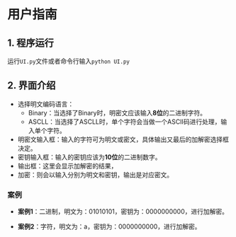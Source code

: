 # 用户指南

## 1. 程序运行

运行`UI.py`文件或者命令行输入`python UI.py`





## 2. 界面介绍

- 选择明文编码语言：
  - Binary：当选择了Binary时，明密文应该输入**8位**的二进制字符。
  - ASCLL：当选择了ASCLL时，单个字符会当做一个ASCII码进行处理，输入单个字符。
- 明密文输入框：输入的字符可为明文或密文，具体输出又最后的加解密选择框决定。
- 密钥输入框：输入的密钥应该为**10位**的二进制数字。
- 输出框：这里会显示加解密的结果，
- 加密：则会以输入分别为明文和密钥，输出是对应密文。

### **案例**

- **案例1**：二进制，明文为：01010101，密钥为：0000000000，进行加解密。


- **案例2**：字符，明文为：a，密钥为：0000000000，进行加解密。

